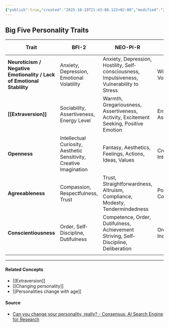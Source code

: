 ```yaml
---
{"publish":true,"created":"2025-10-19T21:43:08.122+02:00","modified":"2025-10-19T21:53:05.794+02:00","cssclasses":""}
---
```



## Big Five Personality Traits

| **Trait**                                                             | **BFI-2**                                                           | **NEO-PI-R**                                                                               | **Big Five Aspects**         |
| --------------------------------------------------------------------- | ------------------------------------------------------------------- | ------------------------------------------------------------------------------------------ | ---------------------------- |
| **Neuroticism / Negative Emotionality / Lack of Emotional Stability** | Anxiety, Depression, Emotional Volatility                           | Anxiety, Depression, Hostility, Self‐consciousness, Impulsiveness, Vulnerability to Stress | Withdrawal, Volatility       |
| **[[Extraversion]]**                                                  | Sociability, Assertiveness, Energy Level                            | Warmth, Gregariousness, Assertiveness, Activity, Excitement Seeking, Positive Emotion      | Enthusiasm, Assertiveness    |
| **Openness**                                                          | Intellectual Curiosity, Aesthetic Sensitivity, Creative Imagination | Fantasy, Aesthetics, Feelings, Actions, Ideas, Values                                      | Creativity, Intellect        |
| **Agreeableness**                                                     | Compassion, Respectfulness, Trust                                   | Trust, Straightforwardness, Altruism, Compliance, Modesty, Tendermindedness                | Politeness, Compassion       |
| **Conscientiousness**                                                 | Order, Self‐Discipline, Dutifulness                                 | Competence, Order, Dutifulness, Achievement Striving, Self‐Discipline, Deliberation        | Orderliness, Industriousness |
|                                                                       |                                                                     |                                                                                            |                              |


---
#### Related Concepts
- [[Extraversion]]
- [[Changing personality]]
- [[Personalities change with age]]

#### Source
- [Can you change your personality, really? - Consensus: AI Search Engine for Research](https://consensus.app/home/blog/can-you-change-your-personality-really/)
